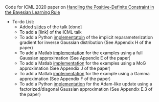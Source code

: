 Code for ICML 2020 paper on [Handling the Positive-Definite Constraint in the Bayesian Learning Rule](https://arxiv.org/abs/2002.10060)

* To-do List:
  * Added [slides](https://github.com/yorkerlin/iBayesLRule/blob/master/slides.pdf) of the talk [done]
  * To add a [link] of the ICML talk
  * To add a Python [implementatoin](https://github.com/yorkerlin/iBayesLRule/) of the implicit reparameterization gradient for inverse Gaussian distribution (See Appendix H of the paper)
  * To add a Matlab [implementation](https://github.com/yorkerlin/iBayesLRule/) for the examples using a full Gaussian approximation (See Appendix E of the paper)
  * To add a Matlab [implementation](https://github.com/yorkerlin/iBayesLRule/) for the examples using a MoG approximation (See Appendix J of the paper)
  * To add a Matlab [implementation](https://github.com/yorkerlin/iBayesLRule/) for the example using a Gamma approximation (See Appendix F of the paper)
  * To add a Python [implementation](https://github.com/yorkerlin/iBayesLRule/) for the Adam-like update using a factorized/diagonal Gaussian approximation (See Appendix E.3 of the paper)
